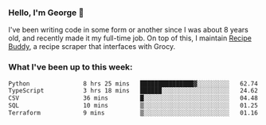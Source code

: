 ### Hello, I'm George 👋

I've been writing code in some form or another since I was about 8 years old, and recently made it my full-time job. On top of this, I maintain [Recipe Buddy](https://github.com/georgegebbett/recipe-buddy), a recipe scraper that interfaces with Grocy.  

<!--
**georgegebbett/georgegebbett** is a ✨ _special_ ✨ repository because its `README.md` (this file) appears on your GitHub profile.

Here are some ideas to get you started:

- 🔭 I’m currently working on ...
- 🌱 I’m currently learning ...
- 👯 I’m looking to collaborate on ...
- 🤔 I’m looking for help with ...
- 💬 Ask me about ...
- 📫 How to reach me: ...
- 😄 Pronouns: ...
- ⚡ Fun fact: ...
-->

### What I've been up to this week:
<!--START_SECTION:waka-->

```txt
Python               8 hrs 25 mins   ███████████████▓░░░░░░░░░   62.74 %
TypeScript           3 hrs 18 mins   ██████░░░░░░░░░░░░░░░░░░░   24.62 %
CSV                  36 mins         █░░░░░░░░░░░░░░░░░░░░░░░░   04.48 %
SQL                  10 mins         ▒░░░░░░░░░░░░░░░░░░░░░░░░   01.25 %
Terraform            9 mins          ▒░░░░░░░░░░░░░░░░░░░░░░░░   01.16 %
```

<!--END_SECTION:waka-->
